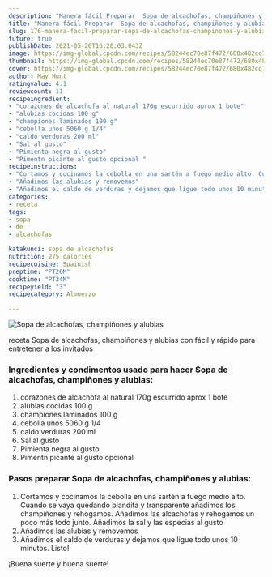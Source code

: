 ```yaml
---
description: "Manera fácil Preparar  Sopa de alcachofas, champiñones y alubias"
title: "Manera fácil Preparar  Sopa de alcachofas, champiñones y alubias"
slug: 176-manera-facil-preparar-sopa-de-alcachofas-champinones-y-alubias
future: true
publishDate: 2021-05-26T16:20:03.043Z
image: https://img-global.cpcdn.com/recipes/58244ec70e87f472/680x482cq70/sopa-de-alcachofas-champinones-y-alubias-foto-principal.jpg
thumbnail: https://img-global.cpcdn.com/recipes/58244ec70e87f472/680x482cq70/sopa-de-alcachofas-champinones-y-alubias-foto-principal.jpg
cover: https://img-global.cpcdn.com/recipes/58244ec70e87f472/680x482cq70/sopa-de-alcachofas-champinones-y-alubias-foto-principal.jpg
author: May Hunt
ratingvalue: 4.1
reviewcount: 11
recipeingredient:
- "corazones de alcachofa al natural 170g escurrido aprox 1 bote"
- "alubias cocidas 100 g"
- "championes laminados 100 g"
- "cebolla unos 5060 g 1/4"
- "caldo verduras 200 ml"
- "Sal al gusto"
- "Pimienta negra al gusto"
- "Pimentn picante al gusto opcional "
recipeinstructions:
- "Cortamos y cocinamos la cebolla en una sartén a fuego medio alto. Cuando se vaya quedando blandita y transparente añadimos los champiñones y rehogamos. Añadimos las alcachofas y rehogamos un poco más todo junto. Añadimos la sal y las especias al gusto"
- "Añadimos las alubias y removemos"
- "Añadimos el caldo de verduras y dejamos que ligue todo unos 10 minutos. Listo!"
categories:
- receta
tags:
- sopa
- de
- alcachofas

katakunci: sopa de alcachofas 
nutrition: 275 calories
recipecuisine: Spainish
preptime: "PT26M"
cooktime: "PT34M"
recipeyield: "3"
recipecategory: Almuerzo

---
```



![Sopa de alcachofas, champiñones y alubias](https://img-global.cpcdn.com/recipes/58244ec70e87f472/680x482cq70/sopa-de-alcachofas-champinones-y-alubias-foto-principal.jpg)

receta Sopa de alcachofas, champiñones y alubias con fácil y rápido para entretener a los invitados

<!--inarticleads1-->

### Ingredientes y condimentos usado para hacer Sopa de alcachofas, champiñones y alubias:

1. corazones de alcachofa al natural 170g escurrido aprox 1 bote
1. alubias cocidas 100 g
1. championes laminados 100 g
1. cebolla unos 5060 g 1/4
1. caldo verduras 200 ml
1. Sal al gusto
1. Pimienta negra al gusto
1. Pimentn picante al gusto opcional 



<!--inarticleads2-->

### Pasos preparar Sopa de alcachofas, champiñones y alubias:

1. Cortamos y cocinamos la cebolla en una sartén a fuego medio alto. Cuando se vaya quedando blandita y transparente añadimos los champiñones y rehogamos. Añadimos las alcachofas y rehogamos un poco más todo junto. Añadimos la sal y las especias al gusto
1. Añadimos las alubias y removemos
1. Añadimos el caldo de verduras y dejamos que ligue todo unos 10 minutos. Listo!



¡Buena suerte y buena suerte!

